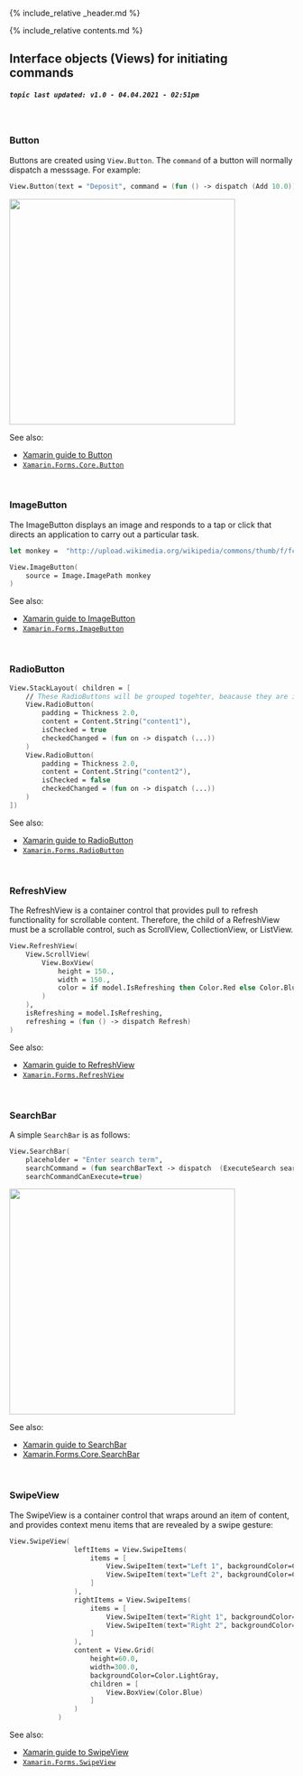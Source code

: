 {% include_relative _header.md %}

{% include_relative contents.md %}

Interface objects (Views) for initiating commands
------
##### `topic last updated: v1.0 - 04.04.2021 - 02:51pm`
<br /> 

### Button

Buttons are created using `View.Button`. The `command` of a button will normally dispatch a messsage.  For example:

```fsharp 
View.Button(text = "Deposit", command = (fun () -> dispatch (Add 10.0)))
```
<img src="https://user-images.githubusercontent.com/52166903/60180200-5dfc5b00-9817-11e9-87d1-e3d254b1cf2b.png" width="400">

See also:

* [Xamarin guide to Button](https://docs.microsoft.com/en-us/xamarin/xamarin-forms/user-interface/button)
* [`Xamarin.Forms.Core.Button`](https://docs.microsoft.com/en-us/xamarin/xamarin-forms/user-interface/button/)

<br /> 

### ImageButton

The ImageButton displays an image and responds to a tap or click that directs an application to carry out a particular task.

```fsharp 
let monkey =  "http://upload.wikimedia.org/wikipedia/commons/thumb/f/fc/Papio_anubis_%28Serengeti%2C_2009%29.jpg/200px-Papio_anubis_%28Serengeti%2C_2009%29.jpg"

View.ImageButton(
    source = Image.ImagePath monkey
)
```

See also:

* [Xamarin guide to ImageButton](https://docs.microsoft.com/en-us/xamarin/xamarin-forms/user-interface/imagebutton)
* [`Xamarin.Forms.ImageButton`](https://docs.microsoft.com/en-us/dotnet/api/xamarin.forms.imagebutton)

<br /> 

### RadioButton
```fsharp 
View.StackLayout( children = [
    // These RadioButtons will be grouped togehter, beacause they are in the same StackLayout
    View.RadioButton(
        padding = Thickness 2.0,
        content = Content.String("content1"), 
        isChecked = true
        checkedChanged = (fun on -> dispatch (...))
    )
    View.RadioButton(
        padding = Thickness 2.0,
        content = Content.String("content2"), 
        isChecked = false
        checkedChanged = (fun on -> dispatch (...))
    )
])
```

See also:

* [Xamarin guide to RadioButton](https://docs.microsoft.com/en-us/xamarin/xamarin-forms/user-interface/radiobutton)
* [`Xamarin.Forms.RadioButton`](https://docs.microsoft.com/en-us/dotnet/api/xamarin.forms.radiobutton?view=xamarin-forms)

<br /> 

### RefreshView

The RefreshView is a container control that provides pull to refresh functionality for scrollable content. Therefore, the child of a RefreshView must be a scrollable control, such as ScrollView, CollectionView, or ListView.

```fsharp 
View.RefreshView(
    View.ScrollView(
        View.BoxView(
            height = 150.,
            width = 150.,
            color = if model.IsRefreshing then Color.Red else Color.Blue
        )
    ),
    isRefreshing = model.IsRefreshing,
    refreshing = (fun () -> dispatch Refresh)
)
```
See also:

* [Xamarin guide to RefreshView](https://docs.microsoft.com/en-us/xamarin/xamarin-forms/user-interface/refreshview)
* [`Xamarin.Forms.RefreshView`](https://docs.microsoft.com/en-us/dotnet/api/xamarin.forms.refreshview?view=xamarin-forms)

<br /> 

### SearchBar
A simple `SearchBar` is as follows:

```fsharp
View.SearchBar(
    placeholder = "Enter search term",
    searchCommand = (fun searchBarText -> dispatch  (ExecuteSearch searchBarText)),
    searchCommandCanExecute=true)
```

<img src="https://user-images.githubusercontent.com/52166903/60180196-5d63c480-9817-11e9-9c21-e8b19dee8474.png" width="400">

See also:

* [Xamarin guide to SearchBar](https://docs.microsoft.com/en-us/xamarin/xamarin-forms/user-interface/searchbar)
* [Xamarin.Forms.Core.SearchBar](https://docs.microsoft.com/en-us/dotnet/api/xamarin.forms.searchbar?view=xamarin-forms)

<br /> 

### SwipeView

The SwipeView is a container control that wraps around an item of content, and provides context menu items that are revealed by a swipe gesture:

```fsharp 
View.SwipeView(
                leftItems = View.SwipeItems(
                    items = [
                        View.SwipeItem(text="Left 1", backgroundColor=Color.LightPink)
                        View.SwipeItem(text="Left 2", backgroundColor=Color.LightGreen)
                    ]
                ),
                rightItems = View.SwipeItems(
                    items = [
                        View.SwipeItem(text="Right 1", backgroundColor=Color.LightPink)
                        View.SwipeItem(text="Right 2", backgroundColor=Color.LightGreen)
                    ]
                ),
                content = View.Grid(
                    height=60.0,
                    width=300.0,
                    backgroundColor=Color.LightGray,
                    children = [
                        View.BoxView(Color.Blue)
                    ]
                )
            )
```

See also:

* [Xamarin guide to SwipeView](https://docs.microsoft.com/en-us/xamarin/xamarin-forms/user-interface/swipeview)
* [`Xamarin.Forms.SwipeView`](https://docs.microsoft.com/en-us/dotnet/api/xamarin.forms.swipeview?view=xamarin-forms)
